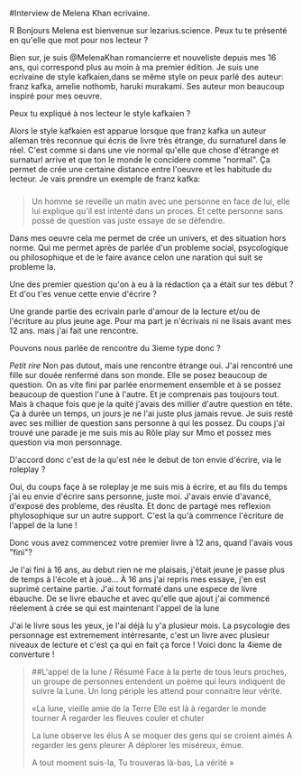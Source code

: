 #Interview de Melena Khan ecrivaine.


R Bonjours Melena est bienvenue sur lezarius.science. Peux tu te présenté en qu'elle que mot pour nos lecteur ?


Bien sur, je suis @MelenaKhan romancierre et nouveliste depuis mes 16 ans, qui correspond plus au moin à ma premier édition.
Je suis une ecrivaine de style kafkaien,dans se même style on peux parlé des auteur: franz kafka, amelie nothomb, haruki murakami. Ses auteur mon beaucoup inspiré pour mes oeuvre.


Peux tu expliqué à nos lecteur le style kafkaien ?

Alors le style kafkaien est apparue lorsque que franz kafka un auteur alleman très reconnue qui écris de livre très étrange, du surnaturel dans le réel. C'est comme si dans une vie normal qu'elle que chose d'étrange et surnaturl arrive et que ton le monde le concidere comme "normal". Ça permet de crée une certaine distance entre l'oeuvre et les habitude du lecteur.
Je vais prendre un exemple de franz kafka:

>###
>Un homme se reveille un matin avec une personne en face de lui, elle lui explique qu'il est intenté dans un proces.
>Et cette personne sans possé de question vas juste essaye de se défendre.

Dans mes oeuvre cela me permet de crée un univers, et des situation hors norme. Qui me permet après de parlée d'un probleme social, psycologique ou philosophique et de le faire avance celon une naration qui suit se probleme la.


Une des premier question qu'on à eu à la rédaction ça a était sur tes début ? Et d'ou t'es venue cette envie d'écrire ?


Une grande partie des ecrivain parle d'amour de la lecture et/ou de l'écriture au plus jeune age. Pour ma part je n'écrivais ni ne lisais avant mes 12 ans. mais j'ai fait une rencontre.


Pouvons nous parlée de rencontre du 3ieme type donc ?


*Petit rire* Non pas dutout, mais une rencontre étrange oui. J'ai rencontré une fille sur douée renfermé dans son monde. Elle se posez beaucoup de question. On as vite fini par parlée enormement ensemble et à se possez beaucoup de question l'une à l'autre. Et je comprenais pas toujours tout. Mais à chaque fois que je la quité j'avais des millier d'autre question en tête.
Ça à durée un temps, un jours je ne l'ai juste plus jamais revue. Je suis resté avec ses millier de question sans personne à qui les possez. Du coups j'ai trouvé une parade je me suis mis au Rôle play sur Mmo et possez mes question via mon personnage.


D'accord donc c'est de la qu'est née le debut de ton envie d'écrire, via le roleplay ?


Oui, du coups façe à se roleplay je me suis mis à écrire, et au fils du temps j'ai eu envie d'écrire sans personne, juste moi.
J'avais envie d'avancé, d'exposé des probleme, des réuslta. Et donc de partagé mes reflexion phylosophique sur un autre support. C'est la qu'à commence l'écriture de l'appel de la lune !


Donc vous avez commencez votre premier livre à 12 ans, quand l'avais vous "fini"?


Je l'ai fini à 16 ans, au debut rien ne me plaisais, j'était jeune je passe plus de temps à l'école et à joué...
À 16 ans j'ai repris mes essaye, j'en est suprimé certaine partie. J'ai tout formaté dans une espece de livre ébauche.
De se livre ebauche et avec qu'elle que ajout j'ai commencé réelement à crée se qui est maintenant l'appel de la lune


J'ai le livre sous les yeux, je l'ai déjà lu y'a plusieur mois. La psycologie des personnage est extremement intérresante, c'est un livre avec plusieur niveaux de lecture et c'est ça qui en fait ça force ! Voici donc la 4ieme de converture !


>##L'appel de la lune / Résumé
>Face à la perte de tous leurs proches, un groupe de personnes entendent un poème qui leurs indiquent de suivre la Lune.
>Un long périple les attend pour connaitre leur vérité.
>
>«La lune, vieille amie de la Terre
>Elle est là à regarder le monde tourner
>A regarder les fleuves couler et chuter
>
>La lune observe les élus
>A se moquer des gens qui se croient aimés
>A regarder les gens pleurer
>A déplorer les miséreux, émue.
>
>A tout moment suis-la,
>Tu trouveras là-bas,
>La vérité »